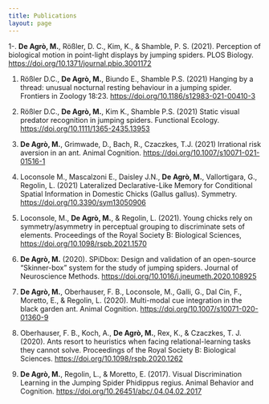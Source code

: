 ```yaml
---
title: Publications
layout: page
---
```


1-. **De Agrò, M.**, Rößler, D. C., Kim, K., & Shamble, P. S. (2021). Perception of biological motion in point-light displays by jumping spiders. PLOS Biology. https://doi.org/10.1371/journal.pbio.3001172

1. Rößler D.C., **De Agrò, M.**, Biundo E., Shamble P.S. (2021) Hanging by a thread: unusual nocturnal resting behaviour in a jumping spider. Frontiers in Zoology 18:23. https://doi.org/10.1186/s12983-021-00410-3

1. Rößler D.C., **De Agrò, M.**, Kim K., Shamble P.S. (2021) Static visual predator recognition in jumping spiders. Functional Ecology. https://doi.org/10.1111/1365-2435.13953

1. **De Agrò, M.**, Grimwade, D., Bach, R., Czaczkes, T.J. (2021) Irrational risk aversion in an ant. Animal Cognition. https://doi.org/10.1007/s10071-021-01516-1

1. Loconsole M., Mascalzoni E., Daisley J.N., **De Agrò, M.**, Vallortigara, G., Regolin, L. (2021) Lateralized Declarative-Like Memory for Conditional Spatial Information in Domestic Chicks (Gallus gallus). Symmetry. https://doi.org/10.3390/sym13050906

1. Loconsole, M., **De Agrò, M.**, & Regolin, L. (2021). Young chicks rely on symmetry/asymmetry in perceptual grouping to discriminate sets of elements. Proceedings of the Royal Society B: Biological Sciences, https://doi.org/10.1098/rspb.2021.1570

1. **De Agrò, M.** (2020). SPiDbox: Design and validation of an open-source “Skinner-box” system for the study of jumping spiders. Journal of Neuroscience Methods. https://doi.org/10.1016/j.jneumeth.2020.108925

1. **De Agrò, M.**, Oberhauser, F. B., Loconsole, M., Galli, G., Dal Cin, F., Moretto, E., & Regolin, L. (2020). Multi-modal cue integration in the black garden ant. Animal Cognition. https://doi.org/10.1007/s10071-020-01360-9

1. Oberhauser, F. B., Koch, A., **De Agrò, M.**, Rex, K., & Czaczkes, T. J. (2020). Ants resort to heuristics when facing relational-learning tasks they cannot solve. Proceedings of the Royal Society B: Biological Sciences. https://doi.org/10.1098/rspb.2020.1262

1. **De Agrò, M.**, Regolin, L., & Moretto, E. (2017). Visual Discrimination Learning in the Jumping Spider Phidippus regius. Animal Behavior and Cognition. https://doi.org/10.26451/abc/.04.04.02.2017

